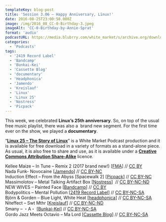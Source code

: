 ```yaml
---
templateKey: blog-post
title: 'Session 3.06 – Happy Anniversary, Linux!'
date: 2016-08-25T23:00:58.000Z
image: /img/2016_08_CC-0-Birthday-3.jpeg
imageAlt: 'CC-0-Birthday-by-Annie-Sprat'
format: 'audio'
podcastURL: https://media.blubrry.com/white_market/s/archive.org/download/WhiteMarket20160825Session306/WhiteMarket-20160825-Session306.mp3
categories:
  - 'Podcasts'
tags:
  - '2419 Record Label'
  - 'Bandcamp'
  - 'Bunkai-Kei'
  - 'Cassette Blog'
  - 'documentary'
  - 'Headphonica'
  - 'Jamendo'
  - 'Kreislauf'
  - 'Linux'
  - 'Linux 25'
  - 'Nostress'
  - 'Picpack'
---
```


This week, we celebrated **Linux’s 25th anniversary**. So, on top of the usual free music playlist, there was also a  brand new segment. For the first time ever on the show, we played a **documentary**.

“[**Linux 25 – The Story of Linux**](http://www.whitemarketpodcast.co.uk/features/documentaries/2016/08/25/linux-25-story-linux/)” is a White Market Podcast production and it is available for free download in a variety of formats as a stand-alone piece. As usual, it is also free to share and use, as it is available under a [**Creative Commons Attribution Share-Alike**](https://creativecommons.org/licenses/by-sa/3.0/) licence.

Kellee Maize – In Tune – Remix 2 (2017 brand new!) \[[FMA](http://freemusicarchive.org/music/Kellee_Maize/The_Remixes)\] // [CC BY  
](https://creativecommons.org/licenses/by/4.0/)Nada Funk- Novocaine \[[Jamendo](https://www.jamendo.com/track/1368603/novocaine)\] // [CC BY-NC](https://creativecommons.org/licenses/by-nd/3.0/)  
Induction Effect – From the Abyss \[Spacewalk 2\] \[[Picpack](http://picpacklabel.tumblr.com/post/146839616617/picpack232-induction-effect-reload)\] // [CC BY-NC](https://creativecommons.org/licenses/by-nd/3.0/)  
Massimolotov – Metal Talking Artifact Box \[[Nostress](http://www.nostressnetlabel.net/NN_EP029_07_16.html)\]  // [CC BY-NC-ND](https://creativecommons.org/licenses/by-nc-nd/4.0/)  
NEW WIVES – Painted Face \[[Bandcamp](https://newwives.bandcamp.com/album/hi-im-alive)\] // [CC BY  
](https://creativecommons.org/licenses/by/4.0/)Bodypolitics – Mental Pollution \[[2419 Record Label](http://2419.nl/ALBUMS/TheSpaceOfAJump)\] // [CC BY-NC-SA](https://creativecommons.org/licenses/by-nc-sa/3.0/)  
Björn & Gorden – Blue Light, White Heat \[[headphonica](http://headphonica.com/bjorn-and-gorden-autumnica/)\] // [CC BY-NC-SA  
](https://creativecommons.org/licenses/by-nc-sa/3.0/)Niteffect – Swt Mthr \[[Kreislauf](https://kreislauf.org/niteffect-vanish-kreislauf-161/)\] // [CC BY-NC-ND  
](https://creativecommons.org/licenses/by-nc-nd/3.0/)Smany – ・A・ \[[Bunkai-Kei](http://bunkai-kei.com/release/bk-k_038/)\] // [CC BY-NC-SA  
](https://creativecommons.org/licenses/by-nc-sa/3.0/)Gordo Jazz Meets Octavio – Ma Lord \[[Cassette Blog](http://www.cassetteblog.com/2016/05/gordo-jazz-meets-octavio/)\] // [CC BY-NC-SA](https://creativecommons.org/licenses/by-nc-sa/3.0/)
